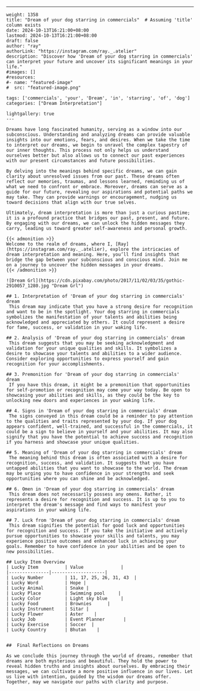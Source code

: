 ---
    weight: 1358
    title: "Dream of your dog starring in commercials"  # Assuming 'title' column exists
    date: 2024-10-13T16:21:00+08:00
    lastmod: 2024-10-13T16:21:00+08:00
    draft: false
    author: "ray"
    authorLink: "https://instagram.com/ray._.atelier"
    description: "Discover how 'Dream of your dog starring in commercials' can interpret your future and uncover its significant meanings in your life."
    #images: []
    #resources:
    #- name: "featured-image"
    #  src: "featured-image.png"
    
    tags: ['commercials', 'your', 'Dream', 'in', 'starring', 'of', 'dog']
    categories: ["Dream Interpretation"]
    
    lightgallery: true
    ---
    
    Dreams have long fascinated humanity, serving as a window into our subconscious. Understanding and analyzing dreams can provide valuable insights into our emotions, fears, and desires. When we take the time to interpret our dreams, we begin to unravel the complex tapestry of our inner thoughts. This process not only helps us understand ourselves better but also allows us to connect our past experiences with our present circumstances and future possibilities.
    
    By delving into the meanings behind specific dreams, we can gain clarity about unresolved issues from our past. These dreams often reflect our memories, traumas, and lessons learned, reminding us of what we need to confront or embrace. Moreover, dreams can serve as a guide for our future, revealing our aspirations and potential paths we may take. They can provide warnings or encouragement, nudging us toward decisions that align with our true selves.
    
    Ultimately, dream interpretation is more than just a curious pastime; it is a profound practice that bridges our past, present, and future. By engaging with our dreams, we can unlock the hidden messages they carry, leading us toward greater self-awareness and personal growth.
    
    {{< admonition >}}
    Welcome to the realm of dreams, where I, [Ray](https://instagram.com/ray._.atelier), explore the intricacies of dream interpretation and meaning. Here, you’ll find insights that bridge the gap between your subconscious and conscious mind. Join me on a journey to uncover the hidden messages in your dreams.
    {{< /admonition >}}
    
    ![Dream Grl](https://cdn.pixabay.com/photo/2017/11/02/03/35/gothic-2910057_1280.jpg "Dream Grl")
    
    ## 1. Interpretation of 'Dream of your dog starring in commercials' dream
     This dream may indicate that you have a strong desire for recognition and want to be in the spotlight. Your dog starring in commercials symbolizes the manifestation of your talents and abilities being acknowledged and appreciated by others. It could represent a desire for fame, success, or validation in your waking life.
    
    ## 2. Analysis of 'Dream of your dog starring in commercials' dream
     This dream suggests that you may be seeking acknowledgment and validation for your unique qualities and skills. It symbolizes a desire to showcase your talents and abilities to a wider audience. Consider exploring opportunities to express yourself and gain recognition for your accomplishments.
    
    ## 3. Premonition for 'Dream of your dog starring in commercials' dream
     If you have this dream, it might be a premonition that opportunities for self-promotion or recognition may come your way today. Be open to showcasing your abilities and skills, as they could be the key to unlocking new doors and experiences in your waking life.
    
    ## 4. Signs in 'Dream of your dog starring in commercials' dream
     The signs conveyed in this dream could be a reminder to pay attention to the qualities and traits represented by your dog. If your dog appears confident, well-trained, and successful in the commercials, it could be a sign to believe in yourself and your abilities. It may also signify that you have the potential to achieve success and recognition if you harness and showcase your unique qualities.
    
    ## 5. Meaning of 'Dream of your dog starring in commercials' dream
     The meaning behind this dream is often associated with a desire for recognition, success, and validation. It suggests that you have untapped abilities that you want to showcase to the world. The dream may be urging you to have confidence in your strengths and seek opportunities where you can shine and be acknowledged.
    
    ## 6. Omen in 'Dream of your dog starring in commercials' dream
     This dream does not necessarily possess any omens. Rather, it represents a desire for recognition and success. It is up to you to interpret the dream's message and find ways to manifest your aspirations in your waking life.
    
    ## 7. Luck from 'Dream of your dog starring in commercials' dream
     This dream signifies the potential for good luck and opportunities for recognition and success. If you take the initiative and actively pursue opportunities to showcase your skills and talents, you may experience positive outcomes and enhanced luck in achieving your goals. Remember to have confidence in your abilities and be open to new possibilities.
    
    ## Lucky Item Overview
    | Lucky Item          | Value              |
    |---------------|--------------------|
    | Lucky Number        | 11, 17, 25, 26, 31, 43  |
    | Lucky Word          | Hope |
    | Lucky Animal        | Snake |
    | Lucky Place         | Swimming pool     |
    | Lucky Color         | Light sky blue     |
    | Lucky Food          | Brownies      |
    | Lucky Instrument    | Sitar |
    | Lucky Flower        | Aster    |
    | Lucky Job           | Event Planner       |
    | Lucky Exercise      | Soccer  |
    | Lucky Country       | Bhutan    |
    
    
    ##  Final Reflections on Dreams
    
    As we conclude this journey through the world of dreams, remember that dreams are both mysterious and beautiful. They hold the power to reveal hidden truths and insights about ourselves. By embracing their messages, we can cultivate a more positive influence in our lives. Let us live with intention, guided by the wisdom our dreams offer. Together, may we navigate our paths with clarity and purpose.
    
